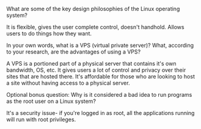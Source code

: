What are some of the key design philosophies of the Linux operating system?

It is flexible, gives the user complete control, doesn't handhold. Allows users to do things how they want.

In your own words, what is a VPS (virtual private server)? What, according to your research, are the advantages of using a VPS?

A VPS is a portioned part of a physical server that contains it's own bandwidth, OS, etc. It gives users a lot of control and privacy over their sites that are hosted there. It's affordable for those who are looking to host a site without having access to a physical server.

Optional bonus question: Why is it considered a bad idea to run programs as the root user on a Linux system?

It's a security issue- if you're logged in as root, all the applications running will run with root privileges.

